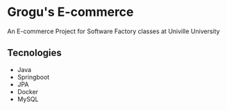 # Grogu's E-commerce
An E-commerce Project for Software Factory classes at Univille University 

## Tecnologies 

- Java
- Springboot
- JPA
- Docker
- MySQL
